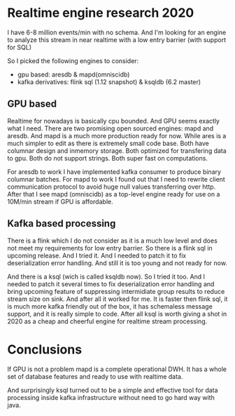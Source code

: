 # Realtime engine research 2020

I have 6-8 million events/min with no schema. 
And I'm looking for an engine to analyze this stream in near realtime with a low entry barrier (with support for SQL)

So I picked the following engines to consider:
* gpu based: aresdb & mapd(omniscidb)
* kafka derivatives: flink sql (1.12 snapshot) & ksqldb (6.2 master)

## GPU based
Realtime for nowadays is basically cpu bounded. And GPU seems exactly what I need.
There are two promising open sourced engines: mapd and aresdb.
And mapd is a much more production ready for now. While ares is a much simpler to edit as there is extremely small code base.
Both have columnar design and inmemory storage. Both optimized for transfering data to gpu. Both do not support strings. Both super fast on computations.

For aresdb to work I have implemented kafka consumer to produce binary columnar batches. 
For mapd to work I found out that I need to rewrite client communication protocol to avoid huge null values transferring over http.
After that I see mapd (omniscidb) as a top-level engine ready for use on a 10M/min stream if GPU is affordable.

## Kafka based processing
There is a flink which I do not consider as it is a much low level and does not meet my requirements for low entry barrier.
So there is a flink sql in upcoming release. And I tried it. And I needed to patch it to fix deserialization error handling. And still it is too young and not ready for now.

And there is a ksql (wich is called ksqldb now). So I tried it too. And I needed to patch it several times to fix deserialization error handling and bring upcoming feature of suppressing intermidiate group results to reduce stream size on sink. And after all it worked for me. 
It is faster then flink sql, it is much more kafka friendly out of the box, it has schemaless message support, and it is really simple to code.
After all ksql is worth giving a shot in 2020 as a cheap and cheerful engine for realtime stream processing.

# Conclusions
If GPU is not a problem mapd is a complete operational DWH. It has a whole set of database features and ready to use with realtime data.

And surprisingly ksql turned out to be a simple and effective tool for data processing inside kafka infrastructure without need to go hard way with java.

